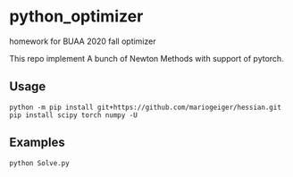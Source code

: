# python_optimizer
homework for BUAA 2020 fall optimizer

This repo implement A bunch of Newton Methods with support of pytorch.

## Usage
```
python -m pip install git+https://github.com/mariogeiger/hessian.git
pip install scipy torch numpy -U
```

## Examples

```
python Solve.py
```
